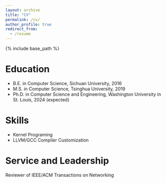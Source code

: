 ```yaml
---
layout: archive
title: "CV"
permalink: /cv/
author_profile: true
redirect_from:
  - /resume
---
```



{% include base_path %}

Education
======
* B.E. in Computer Science, Sichuan University, 2016
* M.S. in Computer Science, Tsinghua University, 2019
* Ph.D. in Computer Science and Engineering, Washington University in St. Louis, 2024 (expected)

<!-- Work experience
======
* Summer 2015: Research Assistant
  * Github University
  * Duties included: Tagging issues
  * Supervisor: Professor Git

* Fall 2015: Research Assistant
  * Github University
  * Duties included: Merging pull requests
  * Supervisor: Professor Hub -->
  
Skills
======
* Kernel Programing
* LLVM/GCC Compiler Customization

Service and Leadership
======
<!-- * Currently signed in to 43 different slack teams -->
Reviewer of IEEE/ACM Transactions on Networking 